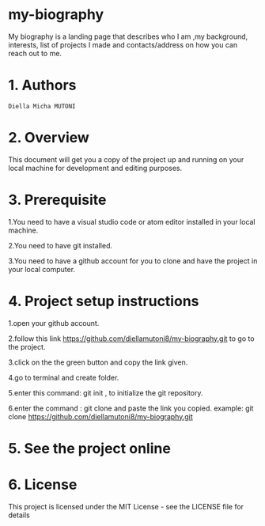 # my-biography


My biography is a landing page that describes who I am ,my background, interests, list of projects I made and contacts/address on how you can reach out to me.

 # 1. Authors
 
    Diella Micha MUTONI
    
# 2. Overview
 
   This document will get you a copy of the project up and running on your local machine for development and editing purposes.

# 3. Prerequisite

   1.You need to have a visual studio code or atom editor installed in your local machine.
   
   2.You need to have git installed.
   
   3.You need to have a github account for you to clone and have the project in your local computer.
   
# 4. Project setup instructions

   1.open your github account. 
   
   2.follow this link https://github.com/diellamutoni8/my-biography.git to go to the project.
   
   3.click on the the green button and copy the link given.
   
   4.go to terminal and create folder.
   
   5.enter this command: git init , to initialize the git repository. 
   
   6.enter the command : git clone and paste the link you copied. example: git clone https://github.com/diellamutoni8/my-biography.git
   
# 5. See the project online

# 6. License

This project is licensed under the MIT License - see the LICENSE file for details
